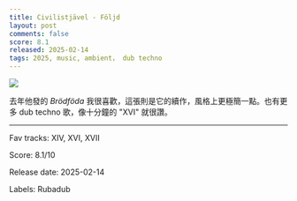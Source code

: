 ```yaml
---
title: Civilistjävel - Följd
layout: post
comments: false
score: 8.1
released: 2025-02-14
tags: 2025, music, ambient， dub techno
---
```


![](https://f4.bcbits.com/img/a2320697940_10.jpg)

去年他發的 _Brödföda_ 我很喜歡，這張則是它的續作，風格上更極簡一點。也有更多 dub techno 歌，像十分鐘的 "XVI" 就很讚。

---

Fav tracks: XIV, XVI, XVII
Score: 8.1/10

Release date: 2025-02-14

Labels: Rubadub 

